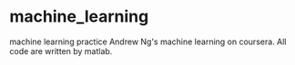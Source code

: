# machine_learning
machine learning practice
Andrew Ng's machine learning on coursera. All code are written by matlab.
